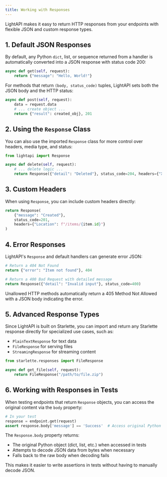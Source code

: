 ```yaml
---
title: Working with Responses
---
```


LightAPI makes it easy to return HTTP responses from your endpoints with flexible JSON and custom response types.

## 1. Default JSON Responses

By default, any Python `dict`, list, or sequence returned from a handler is automatically converted into a JSON response with status code 200:

```python
async def get(self, request):
    return {"message": "Hello, World!"}
```

For methods that return `(body, status_code)` tuples, LightAPI sets both the JSON body and the HTTP status:

```python
async def post(self, request):
    data = request.data
    # ... create object ...
    return {"result": created_obj}, 201
```

## 2. Using the `Response` Class

You can also use the imported `Response` class for more control over headers, media type, and status:

```python
from lightapi import Response

async def delete(self, request):
    # ... delete logic ...
    return Response({"detail": "Deleted"}, status_code=204, headers={"X-Deleted": "true"})
```

## 3. Custom Headers

When using `Response`, you can include custom headers directly:

```python
return Response(
    {"message": "Created"}, 
    status_code=201, 
    headers={"Location": f"/items/{item.id}"}
)
```

## 4. Error Responses

LightAPI's `Response` and default handlers can generate error JSON:

```python
# Return a 404 Not Found
return {"error": "Item not found"}, 404

# Return a 400 Bad Request with detailed message
return Response({"detail": "Invalid input"}, status_code=400)
```

Unallowed HTTP methods automatically return a 405 Method Not Allowed with a JSON body indicating the error.

## 5. Advanced Response Types

Since LightAPI is built on Starlette, you can import and return any Starlette response directly for specialized use cases, such as:

- `PlainTextResponse` for text data
- `FileResponse` for serving files
- `StreamingResponse` for streaming content

```python
from starlette.responses import FileResponse

async def get_file(self, request):
    return FileResponse("/path/to/file.zip")
```

## 6. Working with Responses in Tests

When testing endpoints that return `Response` objects, you can access the original content via the `body` property:

```python
# In your test
response = endpoint.get(request)
assert response.body['message'] == 'Success'  # Access original Python dict
```

The `Response.body` property returns:
- The original Python object (dict, list, etc.) when accessed in tests
- Attempts to decode JSON data from bytes when necessary
- Falls back to the raw body when decoding fails

This makes it easier to write assertions in tests without having to manually decode JSON.
